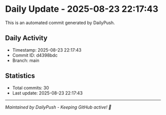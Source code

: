 # Daily Update - 2025-08-23 22:17:43

This is an automated commit generated by DailyPush.

## Daily Activity
- Timestamp: 2025-08-23 22:17:43
- Commit ID: d4398bdc
- Branch: main

## Statistics
- Total commits: 30
- Last update: 2025-08-23 22:17:43

---
*Maintained by DailyPush - Keeping GitHub active! 🚀*
